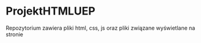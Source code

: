 # ProjektHTMLUEP

Repozytorium zawiera pliki html, css, js oraz pliki związane wyświetlane na stronie

